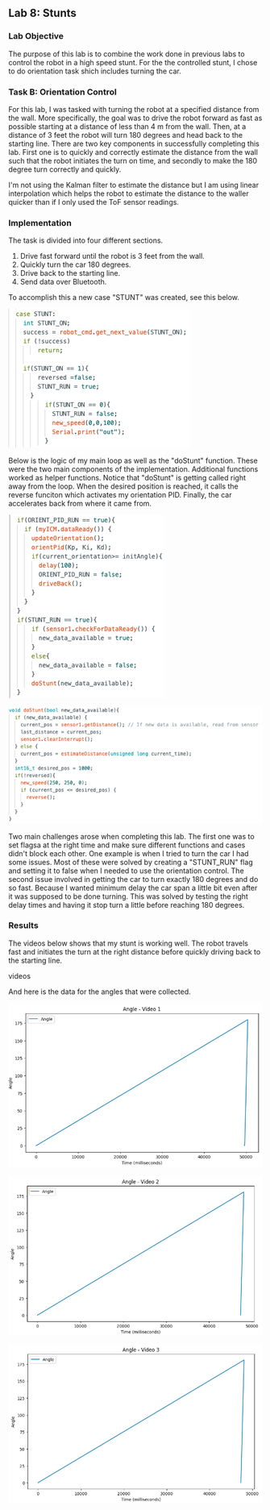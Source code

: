 ## Lab 8: Stunts

### Lab Objective

The purpose of this lab is to combine the work done in previous labs to control the robot in a high speed stunt. For the the controlled stunt, I chose to do orientation task shich includes turning the car.

### Task B: Orientation Control

For this lab, I was tasked with turning the robot at a specified distance from the wall. More specifically, the goal was to drive the robot forward as fast as possible starting at a distance of less than 4 m from the wall. Then, at a distance of 3 feet the robot will turn 180 degrees and head back to the starting line. There are two key components in successfully completing this lab. First one is to quickly and correctly estimate the distance from the wall such that the robot initiates the turn on time, and secondly to make the 180 degree turn correctly and quickly.

I'm not using the Kalman filter to estimate the distance but I am using linear interpolation which helps the robot to estimate the distance to the waller quicker than if I only used the ToF sensor readings.

### Implementation

The task is divided into four different sections.

1. Drive fast forward until the robot is 3 feet from the wall.
2. Quickly turn the car 180 degrees.
3. Drive back to the starting line.
4. Send data over Bluetooth.

To accomplish this a new case "STUNT" was created, see this below.

![advert](https://github.com/segergabriel/FastRobots/blob/main/images/8stunt.png?raw=true)

Below is the logic of my main loop as well as the "doStunt" function. These were the two main components of the implementation. Additional functions worked as helper functions. Notice that "doStunt" is getting called right away from the loop. When the desired position is reached, it calls the reverse funciton which activates my orientation PID. Finally, the car accelerates back from where it came from. 

![advert](https://github.com/segergabriel/FastRobots/blob/main/images/8loop.png?raw=true)

![advert](https://github.com/segergabriel/FastRobots/blob/main/images/8dostunt.png?raw=true)

Two main challenges arose when completing this lab. The first one was to set flagsa at the right time and make sure different functions and cases didn't block each other. One example is when I tried to turn the car I had some issues. Most of these were solved by creating a "STUNT_RUN" flag and setting it to false when I needed to use the orientation control. The second issue involved in getting the car to turn exactly 180 degrees and do so fast. Because I wanted minimum delay the car span a little bit even after it was supposed to be done turning. This was solved by testing the right delay times and having it stop turn a little before reaching 180 degrees. 

### Results

The videos below shows that my stunt is working well. The robot travels fast and initiates the turn at the right distance before quickly driving back to the starting line. 

videos

And here is the data for the angles that were collected.

![advert](https://github.com/segergabriel/FastRobots/blob/main/images/8angle1.png?raw=true)

![advert](https://github.com/segergabriel/FastRobots/blob/main/images/8angle2.png?raw=true)

![advert](https://github.com/segergabriel/FastRobots/blob/main/images/8angle3.png?raw=true)
